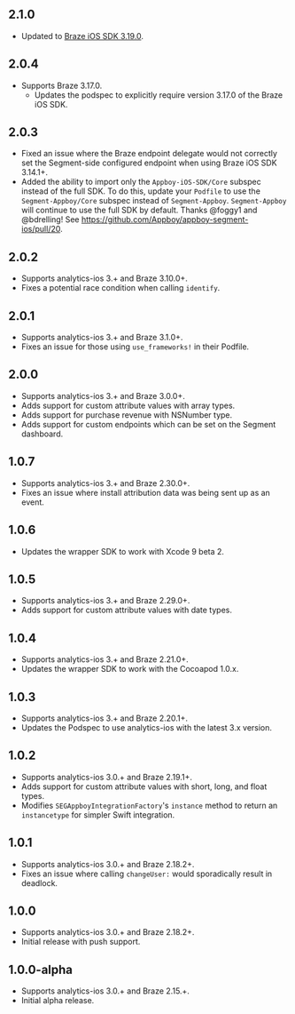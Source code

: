 ## 2.1.0
- Updated to [Braze iOS SDK 3.19.0](https://github.com/Appboy/appboy-ios-sdk/releases/tag/3.19.0).

## 2.0.4
- Supports Braze 3.17.0.
  - Updates the podspec to explicitly require version 3.17.0 of the Braze iOS SDK.

## 2.0.3
- Fixed an issue where the Braze endpoint delegate would not correctly set the Segment-side configured endpoint when using Braze iOS SDK 3.14.1+.
- Added the ability to import only the `Appboy-iOS-SDK/Core` subspec instead of the full SDK. To do this, update your `Podfile` to use the `Segment-Appboy/Core` subspec instead of `Segment-Appboy`. `Segment-Appboy` will continue to use the full SDK by default. Thanks @foggy1 and @bdrelling! See https://github.com/Appboy/appboy-segment-ios/pull/20.

## 2.0.2
- Supports analytics-ios 3.+ and Braze 3.10.0+.
- Fixes a potential race condition when calling `identify`.

## 2.0.1
- Supports analytics-ios 3.+ and Braze 3.1.0+.
- Fixes an issue for those using `use_frameworks!` in their Podfile.

## 2.0.0
- Supports analytics-ios 3.+ and Braze 3.0.0+.
- Adds support for custom attribute values with array types.
- Adds support for purchase revenue with NSNumber type.
- Adds support for custom endpoints which can be set on the Segment dashboard.

## 1.0.7
- Supports analytics-ios 3.+ and Braze 2.30.0+.
- Fixes an issue where install attribution data was being sent up as an event.

## 1.0.6
- Updates the wrapper SDK to work with Xcode 9 beta 2.

## 1.0.5
- Supports analytics-ios 3.+ and Braze 2.29.0+.
- Adds support for custom attribute values with date types.

## 1.0.4
- Supports analytics-ios 3.+ and Braze 2.21.0+.
- Updates the wrapper SDK to work with the Cocoapod 1.0.x.

## 1.0.3
- Supports analytics-ios 3.+ and Braze 2.20.1+.
- Updates the Podspec to use analytics-ios with the latest 3.x version.

## 1.0.2
- Supports analytics-ios 3.0.+ and Braze 2.19.1+.
- Adds support for custom attribute values with short, long, and float types.
- Modifies `SEGAppboyIntegrationFactory`'s `instance` method to return an `instancetype` for simpler Swift integration.

## 1.0.1
- Supports analytics-ios 3.0.+ and Braze 2.18.2+.
- Fixes an issue where calling `changeUser:` would sporadically result in deadlock.

## 1.0.0
- Supports analytics-ios 3.0.+ and Braze 2.18.2+.
- Initial release with push support.

## 1.0.0-alpha
- Supports analytics-ios 3.0.+ and Braze 2.15.+.
- Initial alpha release.
